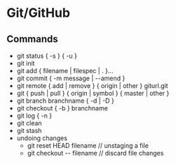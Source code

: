 # Git/GitHub

## Commands

* git status { -s } { -u }
* git init
* git add { filename | filespec | . }...
* git commit { -m message | --amend }
* git remote { add | remove } { origin | other } giturl.git
* git { push | pull } { origin | symbol } { master | other } 
* git branch branchname { -d | -D }
* git checkout { -b } branchname
* git log { -n }
* git clean
* git stash
* undoing changes
    * git reset HEAD filename // unstaging a file
    * git checkout -- filename // discard file changes
